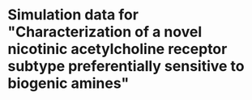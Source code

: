 # Simulation data for "Characterization of a novel nicotinic acetylcholine receptor subtype preferentially sensitive to biogenic amines"
